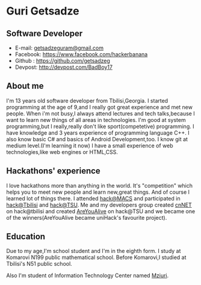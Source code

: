 Guri Getsadze
=============

Software Developer
-----------------------
- E-mail: getsadzeguram@gmail.com
- Facebook: https://www.facebook.com/hackerbanana
- Github : https://github.com/getsadzeg
- Devpost: http://devpost.com/BadBoy17

## About me
I'm 13 years old software developer from Tbilisi,Georgia. I started programming at the age of 9,and I really got great experience and met new people. When i'm not busy,I always attend lectures and tech talks,because I want to learn new things of all areas in technologies. I'm good at system programming,but I really,really don't like sport(competetive) programming. I have knowledge and 3 years experience of programming language C++. I also know basic C# and basics of Android Development,too. I know git at medium level.(I'm learning it now) I have a small experience of web technologies,like web engines or HTML,CSS.

## Hackathons' experience
I love hackathons more than anything in the world. It's "competition" which helps you to meet new people and learn new,great things. And of course I learned lot of things there. I attended [hack@MACS](http://hackatmacs.devpost.com/) and participated in [hack@Tbilisi](http://hacktbilisi.devpost.com/) and [hack@TSU](http://hacktsu.devpost.com). Me and my developers group created [cnNET](http://challengepost.com/software/cnnet) on hack@tbilisi and created [AreYouAlive](http://devpost.com/software/areyoualive) on hack@TSU and we became one of the winners(AreYouAlive became uniHack's favourite project).

## Education
Due to my age,I'm school student and I'm in the eighth form. I study at Komarovi N199 public mathematical school. Before Komarovi,I studied at Tbilisi's N51 public school.

Also I'm student of Information Technology Center named [Mziuri](http://mziuri.ge/).
